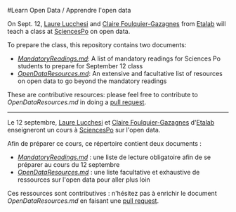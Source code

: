 #Learn Open Data / Apprendre l'open data

On Sept. 12, [Laure Lucchesi](https://twitter.com/laurelucchesi) and [Claire Foulquier-Gazagnes](https://twitter.com/_cmfg) from [Etalab](https://www.etalab.gouv.fr/) will teach a class at [SciencesPo](http://www.sciencespo.fr/) on open data. 

To prepare the class, this repository contains two documents:
* [*MandatoryReadings.md*](https://github.com/cmfg/LearnOpenData/blob/master/MandatoryReadings.md): A list of mandatory readings for Sciences Po students to prepare for September 12 class
* [*OpenDataResources.md*](https://github.com/cmfg/LearnOpenData/blob/master/OpenDataResources.md): An extensive and facultative list of resources on open data to go beyond the mandatory readings

These are contributive resources: please feel free to contribute to *OpenDataResources.md* in doing a [pull request](https://help.github.com/articles/using-pull-requests/). 
_________________________________________________________________________________________________________________________________

Le 12 septembre, [Laure Lucchesi](https://twitter.com/laurelucchesi) et [Claire Foulquier-Gazagnes](https://twitter.com/_cmfg) d'[Etalab](https://www.etalab.gouv.fr/) enseigneront un cours à [SciencesPo](http://www.sciencespo.fr/) sur l'open data.

Afin de préparer ce cours, ce répertoire contient deux documents :
* [*MandatoryReadings.md*](https://github.com/cmfg/LearnOpenData/blob/master/MandatoryReadings.md) : une liste de lecture obligatoire afin de se préparer au cours du 12 septembre
* [*OpenDataResources.md*](https://github.com/cmfg/LearnOpenData/blob/master/OpenDataResources.md) : une liste facultative et exhaustive de ressources sur l'open data pour aller plus loin 

Ces ressources sont contributives : n'hésitez pas à enrichir le document *OpenDataResources.md* en faisant une [pull request](https://help.github.com/articles/using-pull-requests/). 
